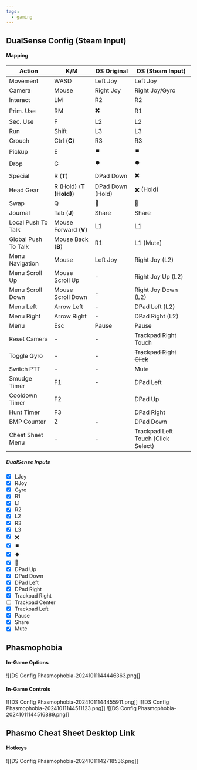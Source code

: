 ```yaml
---
tags:
  - gaming
---
```

## DualSense Config (Steam Input)

#### Mapping

| Action              | K/M                     | DS Original      | DS (Steam Input)                   |
| ------------------- | ----------------------- | ---------------- | ---------------------------------- |
| Movement            | WASD                    | Left Joy         | Left Joy                           |
| Camera              | Mouse                   | Right Joy        | Right Joy/Gyro                     |
| Interact            | LM                      | R2               | R2                                 |
| Prim. Use           | RM                      | ✖️               | R1                                 |
| Sec. Use            | F                       | L2               | L2                                 |
| Run                 | Shift                   | L3               | L3                                 |
| Crouch              | Ctrl (**C**)            | R3               | R3                                 |
| Pickup              | E                       | ⏹️               | ⏹️                                 |
| Drop                | G                       | ⏺️               | ⏺️                                 |
| Special             | R (**T**)               | DPad Down        | ✖️                                 |
| Head Gear           | R (Hold) (**T (Hold)**) | DPad Down (Hold) | ✖️ (Hold)                          |
| Swap                | Q                       | 🔼               | 🔼                                 |
| Journal             | Tab (**J**)             | Share            | Share                              |
| Local Push To Talk  | Mouse Forward (**V**)   | L1               | L1                                 |
| Global Push To Talk | Mouse Back (**B**)      | R1               | L1 (Mute)                          |
| Menu Navigation     | Mouse                   | Left Joy         | Right Joy (L2)                     |
| Menu Scroll Up      | Mouse Scroll Up         | -                | Right Joy Up (L2)                  |
| Menu Scroll Down    | Mouse Scroll Down       | -                | Right Joy Down (L2)                |
| Menu Left           | Arrow Left              | -                | DPad Left (L2)                     |
| Menu Right          | Arrow Right             | -                | DPad Right (L2)                    |
| Menu                | Esc                     | Pause            | Pause                              |
| Reset Camera        | -                       | -                | Trackpad Right Touch               |
| Toggle Gyro         | -                       | -                | ~~Trackpad Right Click~~           |
| Switch PTT          | -                       | -                | Mute                               |
| Smudge Timer        | F1                      | -                | DPad Left                          |
| Cooldown Timer      | F2                      |                  | DPad Up                            |
| Hunt Timer          | F3                      |                  | DPad Right                         |
| BMP Counter         | Z                       | -                | DPad Down                          |
| Cheat Sheet Menu    | -                       | -                | Trackpad Left Touch (Click Select) |

##### DualSense Inputs

- [x] LJoy
- [x] RJoy
- [x] Gyro
- [x] R1
- [x] L1
- [x] R2
- [x] L2
- [x] R3
- [x] L3
- [x] ✖️
- [x] ⏹️
- [x] ⏺️
- [x] 🔼
- [x] DPad Up
- [x] DPad Down
- [x] DPad Left 
- [x] DPad Right
- [x] Trackpad Right
- [ ] Trackpad Center
- [x] Trackpad Left
- [x] Pause
- [x] Share
- [x] Mute

## Phasmophobia
#### In-Game Options
![[DS Config Phasmophobia-20241011144446363.png]]

#### In-Game Controls
![[DS Config Phasmophobia-20241011144455911.png]]
![[DS Config Phasmophobia-20241011144511123.png]]
![[DS Config Phasmophobia-20241011144516889.png]]

## Phasmo Cheat Sheet Desktop Link 
#### Hotkeys

![[DS Config Phasmophobia-20241011142718536.png]]
